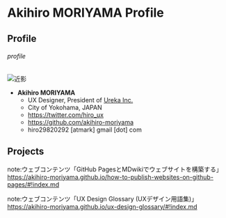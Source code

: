 # Akihiro MORIYAMA Profile

## Profile

###### profile

![近影](https://avatars3.githubusercontent.com/u/19588967?s=240&v=4)

* **Akihiro MORIYAMA**
  * <i class="fas fa-user-friends fa-fw"></i>UX Designer, President of [Ureka Inc.](https://www.ureka.co.jp/)
  * <i class="fas fa-map-marker-alt fa-fw"></i>City of Yokohama, JAPAN
  * <i class="fab fa-twitter fa-fw"></i>https://twitter.com/hiro_ux
  * <i class="fab fa-github fa-fw"></i>https://github.com/akihiro-moriyama
  * <i class="far fa-envelope fa-fw"></i>hiro29820292 [atmark] gmail [dot] com

## Projects

note:ウェブコンテンツ「GitHub PagesとMDwikiでウェブサイトを構築する」
https://akihiro-moriyama.github.io/how-to-publish-websites-on-github-pages/#!index.md

note:ウェブコンテンツ「UX Design Glossary (UXデザイン用語集)」
https://akihiro-moriyama.github.io/ux-design-glossary/#!index.md